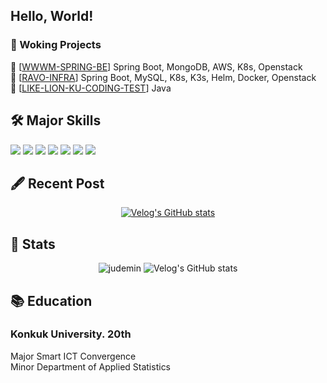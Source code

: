 <h2 align="left">Hello, World! </h2>

### 🔭 Woking Projects <br/>

📆 [[WWWM-SPRING-BE](https://github.com/TEAM-WHEN-WILL-WE-MEET/WWWM-SPRING-BE)] Spring Boot, MongoDB, AWS, K8s, Openstack <br/>
💽 [[RAVO-INFRA](https://github.com/TEAM-RAVO-KU/RAVO-INFRA)] Spring Boot, MySQL, K8s, K3s, Helm, Docker, Openstack <br/>
🦁 [[LIKE-LION-KU-CODING-TEST](https://github.com/TEAM-LIKE-LION-KU-CODING-TEST/CODING-TEST-MSY-JAVA)] Java <br/>

## 🛠️ Major Skills
<div style="display: inline;">
    <img src="https://img.shields.io/badge/spring boot-grey?style=for-the-badge&logo=springboot"/>
    <img src="https://img.shields.io/badge/maria db-grey?style=for-the-badge&logo=mariadb"/>
    <img src="https://img.shields.io/badge/mongo db-grey?style=for-the-badge&logo=mongodb"/>
    <img src="https://img.shields.io/badge/docker-grey?style=for-the-badge&logo=docker"/>
    <img src="https://img.shields.io/badge/kubernetes-grey?style=for-the-badge&logo=kubernetes"/>
    <img src="https://img.shields.io/badge/aws-grey?style=for-the-badge&logo=amazonwebservices"/>
    <img src="https://img.shields.io/badge/openstack-grey?style=for-the-badge&logo=openstack"/>
</div>

## 🖋️ Recent Post 
<p align="center">
  <a href="https://velog.io/@judemin">
    <img src="https://velog-readme-stats.vercel.app/api?name=judemin" alt="Velog's GitHub stats">
  </a>
</p>

## :vhs: Stats  
<div align="center">
    <img src="https://github-readme-stats.vercel.app/api?username=judemin&show_icons=true&locale=en" alt="judemin"/>
    <img src="http://mazassumnida.wtf/api/v2/generate_badge?boj=judemin" alt="Velog's GitHub stats">
</div>  

## :books: Education
### Konkuk University. 20th <br/>
Major  Smart ICT Convergence <br/>
Minor  Department of Applied Statistics <br/>
